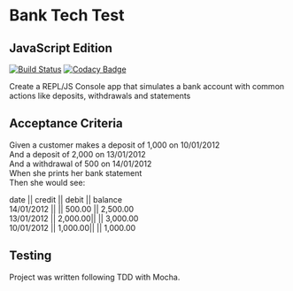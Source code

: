 # Bank Tech Test
## JavaScript Edition
[![Build Status](https://travis-ci.org/acodeguy/bank-tech-test-js.svg?branch=master)](https://travis-ci.org/acodeguy/bank-tech-test-js) [![Codacy Badge](https://api.codacy.com/project/badge/Grade/d1b41d6aad8f4ff9b7a5d05599327b2e)](https://www.codacy.com/app/acodeguy/bank-tech-test-js?utm_source=github.com&amp;utm_medium=referral&amp;utm_content=acodeguy/bank-tech-test-js&amp;utm_campaign=Badge_Grade)

Create a REPL/JS Console app that simulates a bank account with common actions like deposits, withdrawals and statements

## Acceptance Criteria

Given a customer makes a deposit of 1,000 on 10/01/2012<br>
And a deposit of 2,000 on 13/01/2012<br>
And a withdrawal of 500 on 14/01/2012<br>
When she prints her bank statement<br>
Then she would see:<br>


date || credit || debit || balance<br>
14/01/2012 || || 500.00 || 2,500.00<br>
13/01/2012 || 2,000.00|| || 3,000.00<br>
10/01/2012 || 1,000.00|| || 1,000.00<br>

## Testing

Project was written following TDD with Mocha.